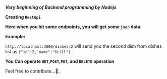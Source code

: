 ***Very beginning of Backend programming by Nodejs***

**Creating `RestApi`**

**Here when you hit some endpoints, you will get some `json` data.**

**Example:**

`http://localhost:3000/dishes/2` will send you the second dish
from dishes list as
`{"id":2,"name":"Grill"}`.

**You Can operate `GET`,`POST`,`PUT`, and `DELETE` operation**

Feel free to contribute...🙂..